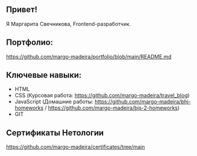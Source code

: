 ## Привет!

Я Маргарита Свечникова, Frontend-разработчик.

## Портфолио: 
https://github.com/margo-madeira/portfolio/blob/main/README.md

## Ключевые навыки:

- HTML
- CSS (Курсовая работа: https://github.com/margo-madeira/travel_blog)
- JavaScript (Домашние работы: https://github.com/margo-madeira/bhj-homeworks / https://github.com/margo-madeira/bjs-2-homeworks)
- GIT

## Сертификаты Нетологии
https://github.com/margo-madeira/certificates/tree/main






